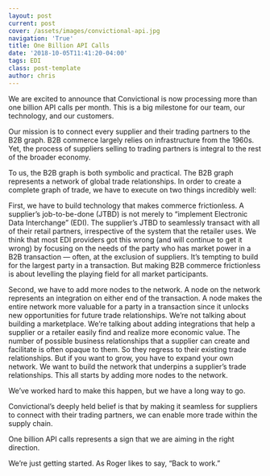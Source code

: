 ```yaml
---
layout: post
current: post
cover: /assets/images/convictional-api.jpg
navigation: 'True'
title: One Billion API Calls
date: '2018-10-05T11:41:20-04:00'
tags: EDI
class: post-template
author: chris
---
```

We are excited to announce that Convictional is now processing more than one billion API calls per month. This is a big milestone for our team, our technology, and our customers. 

Our mission is to connect every supplier and their trading partners to the B2B graph. B2B commerce largely relies on infrastructure from the 1960s. Yet, the process of suppliers selling to trading partners is integral to the rest of the broader economy. 

To us, the B2B graph is both symbolic and practical. The B2B graph represents a network of global trade relationships. In order to create a complete graph of trade, we have to execute on two things incredibly well:

First, we have to build technology that makes commerce frictionless. A supplier’s job-to-be-done (JTBD) is not merely to “implement Electronic Data Interchange” (EDI). The supplier’s JTBD to seamlessly transact with all of their retail partners, irrespective of the system that the retailer uses. We think that most EDI providers got this wrong (and will continue to get it wrong) by focusing on the needs of the party who has market power in a B2B transaction — often, at the exclusion of suppliers. It’s tempting to build for the largest party in a transaction. But making B2B commerce frictionless is about levelling the playing field for all market participants.  

Second, we have to add more nodes to the network. A node on the network represents an integration on either end of the transaction. A node makes the entire network more valuable for a party in a transaction since it unlocks new opportunities for future trade relationships. We’re not talking about building a marketplace. We’re talking about adding integrations that help a supplier or a retailer easily find and realize more economic value. The number of possible business relationships that a supplier can create and facilitate is often opaque to them. So they regress to their existing trade relationships. But if you want to grow, you have to expand your own network. We want to build the network that underpins a supplier’s trade relationships. This all starts by adding more nodes to the network. 

We’ve worked hard to make this happen, but we have a long way to go. 

Convictional’s deeply held belief is that by making it seamless for suppliers to connect with their trading partners, we can enable more trade within the supply chain. 

One billion API calls represents a sign that we are aiming in the right direction. 

We’re just getting started. As Roger likes to say, “Back to work.”
